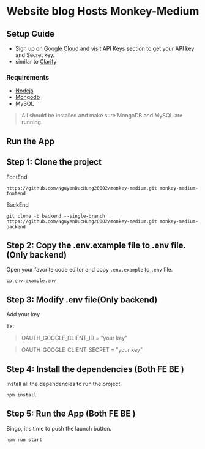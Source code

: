 # Website blog Hosts Monkey-Medium

## Setup Guide
- Sign up on [Google Cloud](https://console.cloud.google.com/) and visit API Keys section to get your API key and Secret key.
- similar to [Clarify](https://clarifai.com/)

### Requirements
- [Nodejs](https://nodejs.org/en/download)
- [Mongodb](https://www.mongodb.com/docs/manual/administration/install-community/)
- [MySQL](https://dev.mysql.com/downloads/installer/)

>All should be installed and make sure MongoDB and MySQL are running.

## Run the App

## Step 1: Clone the project

FontEnd
```
https://github.com/NguyenDucHung20002/monkey-medium.git monkey-medium-fontend
```
BackEnd
```
git clone -b backend --single-branch https://github.com/NguyenDucHung20002/monkey-medium.git monkey-medium-backend
```

## Step 2: Copy the .env.example file to .env file. (Only backend)
Open your favorite code editor and copy `.env.example` to `.env` file.
```
cp.env.example.env
```
## Step 3: Modify .env file(Only backend)
Add your key

Ex:

>OAUTH_GOOGLE_CLIENT_ID = "your key"

>OAUTH_GOOGLE_CLIENT_SECRET = "your key"

## Step 4: Install the dependencies (Both FE BE )
Install all the dependencies to run the project.
```
npm install
```
## Step 5: Run the App (Both FE BE )
Bingo, it's time to push the launch button.
```
npm run start
```
